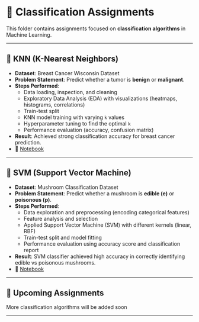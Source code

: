 # 📂 Classification Assignments  

This folder contains assignments focused on **classification algorithms** in Machine Learning.  

---

## 🔹 KNN (K-Nearest Neighbors)  
- **Dataset**: Breast Cancer Wisconsin Dataset  
- **Problem Statement**: Predict whether a tumor is **benign** or **malignant**.  
- **Steps Performed**:  
  - Data loading, inspection, and cleaning  
  - Exploratory Data Analysis (EDA) with visualizations (heatmaps, histograms, correlations)  
  - Train-test split  
  - KNN model training with varying `k` values  
  - Hyperparameter tuning to find the optimal `k`  
  - Performance evaluation (accuracy, confusion matrix)  
- **Result**: Achieved strong classification accuracy for breast cancer prediction.  
- 📒 [Notebook](KNN/KNN_Assignment_Breast_Cancer.ipynb)  

---

## 🔹 SVM (Support Vector Machine)  
- **Dataset**: Mushroom Classification Dataset  
- **Problem Statement**: Predict whether a mushroom is **edible (e)** or **poisonous (p)**.  
- **Steps Performed**:  
  - Data exploration and preprocessing (encoding categorical features)  
  - Feature analysis and selection  
  - Applied Support Vector Machine (SVM) with different kernels (linear, RBF)  
  - Train-test split and model fitting  
  - Performance evaluation using accuracy score and classification report  
- **Result**: SVM classifier achieved high accuracy in correctly identifying edible vs poisonous mushrooms.  
- 📒 [Notebook](SVM/SVM_Implementation.ipynb)  

---

## 🔹 Upcoming Assignments  
More classification algorithms will be added soon

---
